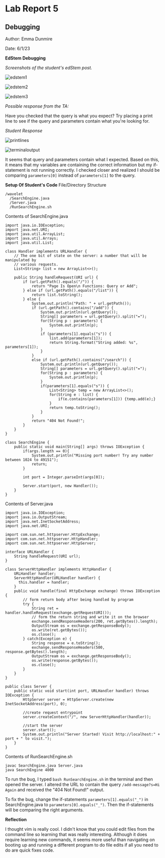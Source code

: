 # Lab Report 5

## Debugging

Author: Emma Dunmire

Date: 6/1/23

**EdStem Debugging**

*Screenshots of the student's edStem post.*

![edstem1](edstem1.jpg)

![edstem2](edstem2.jpg)

![edstem3](edstem3.jpg)

*Possible response from the TA:*

Have you checked that the query is what you expect? Try placing a print line to see if the query and parameters contain what you're looking for.

*Student Response*

![printlines](printlines.jpg)

![terminaloutput](terminaloutput.jpg)

It seems that query and parameters contain what I expected. Based on this, it means that my variables are containing the correct information but my if-statement is not running correctly. I checked closer and realized I should be comparing `parameters[0]` instead of `parameters[1]` to the query.

**Setup Of Student's Code**
File/Directory Structure

```
/wavelet
  /SearchEngine.java
  /Server.java
  /RunSearchEngine.sh
```

Contents of SearchEngine.java
```
import java.io.IOException;
import java.net.URI;
import java.util.ArrayList;
import java.util.Arrays;
import java.util.List;

class Handler implements URLHandler {
    // The one bit of state on the server: a number that will be manipulated by
    // various requests.
    List<String> list = new ArrayList<>();

    public String handleRequest(URI url) {
        if (url.getPath().equals("/")) {
            return "Page Is Open\n Functions: Query or Add";
        } else if (url.getPath().equals("/list")) {
            return list.toString();
        } else {
            System.out.println("Path: " + url.getPath());
            if (url.getPath().contains("/add")) {
                System.out.println(url.getQuery());
                String[] parameters = url.getQuery().split("=");
                for(String p : parameters) {
                    System.out.println(p);
                }
                if (parameters[1].equals("s")) {
                    list.add(parameters[1]);
                    return String.format("String added: %s", parameters[1]);
                }
            }
            else if (url.getPath().contains("/search")) {
                System.out.println(url.getQuery());
                String[] parameters = url.getQuery().split("=");
                for(String p : parameters) {
                    System.out.println(p);
                }
                if(parameters[1].equals("s")) {
                    List<String> temp = new ArrayList<>();
                    for(String e : list) {
                        if(e.contains(parameters[1])) {temp.add(e);}
                    }
                    return temp.toString();
                }
            }
            return "404 Not Found!";
        }
    }
}

class SearchEngine {
    public static void main(String[] args) throws IOException {
        if(args.length == 0){
            System.out.println("Missing port number! Try any number between 1024 to 49151");
            return;
        }

        int port = Integer.parseInt(args[0]);

        Server.start(port, new Handler());
    }
}
```

Contents of Server.java
```
import java.io.IOException;
import java.io.OutputStream;
import java.net.InetSocketAddress;
import java.net.URI;

import com.sun.net.httpserver.HttpExchange;
import com.sun.net.httpserver.HttpHandler;
import com.sun.net.httpserver.HttpServer;

interface URLHandler {
    String handleRequest(URI url);
}

class ServerHttpHandler implements HttpHandler {
    URLHandler handler;
    ServerHttpHandler(URLHandler handler) {
      this.handler = handler;
    }
    public void handle(final HttpExchange exchange) throws IOException {
        // form return body after being handled by program
        try {
            String ret = handler.handleRequest(exchange.getRequestURI());
            // form the return string and write it on the browser
            exchange.sendResponseHeaders(200, ret.getBytes().length);
            OutputStream os = exchange.getResponseBody();
            os.write(ret.getBytes());
            os.close();
        } catch(Exception e) {
            String response = e.toString();
            exchange.sendResponseHeaders(500, response.getBytes().length);
            OutputStream os = exchange.getResponseBody();
            os.write(response.getBytes());
            os.close();
        }
    }
}

public class Server {
    public static void start(int port, URLHandler handler) throws IOException {
        HttpServer server = HttpServer.create(new InetSocketAddress(port), 0);

        //create request entrypoint
        server.createContext("/", new ServerHttpHandler(handler));

        //start the server
        server.start();
        System.out.println("Server Started! Visit http://localhost:" + port + " to visit.");
    }
}
```

Contents of RunSearchEngine.sh
```
javac SearchEngine.java Server.java
java SearchEngine 4000
```

To run the bug, I typed `bash RunSearchEngine.sh` in the terminal and then opened the server. I altered the URL to contain the query `/add-message?s=Hi Again` and received the "404 Not Found!" output.

To fix the bug, change the if-statements `parameters[1].equals("_")` in SearchEngine.java to `parameters[0].equals("_")`. Then the if-statements will be comparing the right arguments.

**Reflection**

I thought vim is really cool. I didn't know that you could edit files from the command line so learning that was really interesting. Although it does require learning new commands, it seems more useful than navigating on booting up and running a different program to do file edits if all you need to do are quick fixes code.
